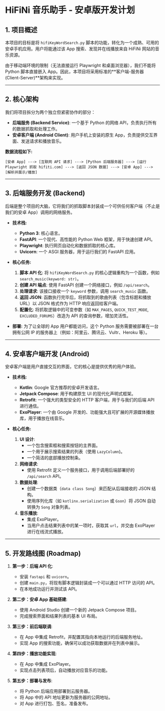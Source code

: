 # HiFiNi 音乐助手 - 安卓版开发计划

## 1. 项目概述

本项目的目标是将 `hifiKeyWordSearch.py` 脚本的功能，转化为一个成熟、可用的安卓手机应用。用户将能通过该 App 搜索、发现并在线播放来自 HiFiNi 网站的音乐资源。

由于移动端环境的限制（无法直接运行 Playwright 和桌面浏览器），我们不能将 Python 脚本直接嵌入 App。因此，本项目将采用标准的**客户端-服务器 (Client-Server)**架构来实现。

---

## 2. 核心架构

我们将项目拆分为两个独立但紧密协作的部分：

- **后端服务 (Backend Service)**: 一个基于 Python 的网络 API，负责执行所有的数据抓取和处理工作。
- **安卓客户端 (Android Client)**: 用户手机上安装的原生 App，负责提供交互界面、发送请求和播放音乐。

**数据流程如下:**

```
[安卓 App] ---> [互联网 API 请求] ---> [Python 后端服务器] ---> [运行 Playwright 抓取 hifiti.com] ---> [返回 JSON 数据] ---> [安卓 App] ---> [解析并展示/播放]
```

---

## 3. 后端服务开发 (Backend)

后端是整个项目的大脑，它将我们的抓取脚本封装成一个可供任何客户端（不止是我们的安卓 App）调用的网络服务。

- **技术栈:**
  - **Python 3**: 核心语言。
  - **FastAPI**: 一个现代、高性能的 Python Web 框架，用于快速创建 API。
  - **Playwright**: 执行网页自动化和数据抓取的核心库。
  - **Uvicorn**: 一个 ASGI 服务器，用于运行我们的 FastAPI 应用。

- **核心任务:**
  1. **脚本 API 化**: 将 `hifiKeyWordSearch.py` 的核心逻辑重构为一个函数，例如 `search_music(keyword: str)`。
  2. **创建 API 端点**: 使用 FastAPI 创建一个网络接口，例如 `/api/search`。
  3. **处理请求**: 该接口接收一个 `keyword` 参数，调用 `search_music` 函数。
  4. **返回 JSON**: 函数执行完毕后，将抓取到的歌曲列表（包含标题和播放 URL）以 JSON 格式作为 HTTP 响应返回给客户端。
  5. **配置化**: 将抓取逻辑中的可变参数（如 `MAX_PAGES`, `QUICK_TEST_MODE`, `EXCLUDED_FORUMS`）改造为 API 的查询参数，增加灵活性。

- **部署:**
  为了让全球的 App 用户都能访问，这个 Python 服务需要被部署在一台拥有公网 IP 的服务器上（例如：阿里云、腾讯云、Vultr、Heroku 等）。

---

## 4. 安卓客户端开发 (Android)

安卓客户端是用户直接交互的界面，它的核心是提供优秀的用户体验。

- **技术栈:**
  - **Kotlin**: Google 官方推荐的安卓开发语言。
  - **Jetpack Compose**: 用于构建原生 UI 的现代化声明式框架。
  - **Retrofit**: 一个强大的类型安全的 HTTP 客户端，用于与我们的后端 API 进行通信。
  - **ExoPlayer**: 一个由 Google 开发的、功能强大且可扩展的开源媒体播放库，用于播放在线音乐。

- **核心任务:**
  1. **UI 设计**:
     - 一个包含搜索框和搜索按钮的主界面。
     - 一个用于展示搜索结果的列表（使用 `LazyColumn`)。
     - 一个简洁的底部播放控制条。
  2. **网络请求**:
     - 使用 Retrofit 定义一个服务接口，用于调用后端部署好的 `/api/search` API。
  3. **数据处理**:
     - 创建一个数据类（`data class Song`）来匹配从后端接收的 JSON 结构。
     - 使用序列化库（如 `kotlinx.serialization` 或 `Gson`）将 JSON 自动转换为 `Song` 对象列表。
  4. **音乐播放**:
     - 集成 ExoPlayer。
     - 当用户点击结果列表中的某一项时，获取其 `url`，并交由 ExoPlayer 进行在线流式播放。

---

## 5. 开发路线图 (Roadmap)

1.  **第一步：后端 API 化**:
    - 安装 `fastapi` 和 `uvicorn`。
    - 创建 `main.py`，将现有脚本逻辑封装成一个可以通过 HTTP 访问的 API。
    - 在本地成功运行并测试该 API。

2.  **第二步：安卓 App 基础搭建**:
    - 使用 Android Studio 创建一个新的 Jetpack Compose 项目。
    - 完成搜索界面和结果列表的基本 UI 布局。

3.  **第三步：前后端联调**:
    - 在 App 中集成 Retrofit，并配置其指向本地运行的后端服务地址。
    - 实现 App 的搜索功能，确保可以成功获取数据并在列表中展示。

4.  **第四步：播放功能实现**:
    - 在 App 中集成 ExoPlayer。
    - 实现点击列表项后，自动播放对应音乐的功能。

5.  **第五步：部署与发布**:
    - 将 Python 后端应用部署到云服务器。
    - 将 App 中的 API 地址更新为服务器的公网地址。
    - 对 App 进行打包、签名，准备发布。
